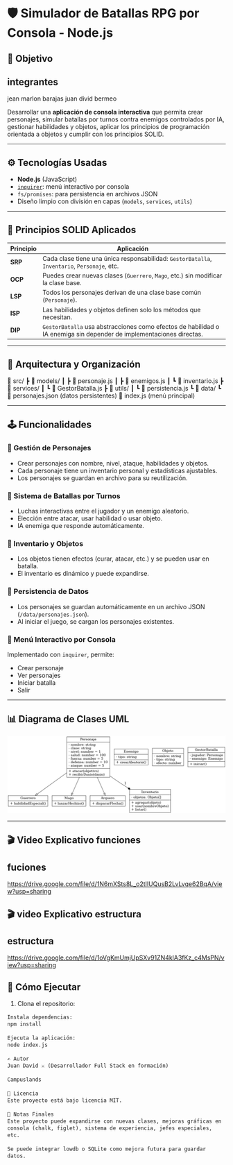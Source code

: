 # 🛡️ Simulador de Batallas RPG por Consola - Node.js

## 🎯 Objetivo
## integrantes 
jean marlon barajas 
juan divid bermeo


Desarrollar una **aplicación de consola interactiva** que permita crear personajes, simular batallas por turnos contra enemigos controlados por IA, gestionar habilidades y objetos, aplicar los principios de programación orientada a objetos y cumplir con los principios SOLID.

---

## ⚙️ Tecnologías Usadas

- **Node.js** (JavaScript)
- [`inquirer`](https://www.npmjs.com/package/inquirer): menú interactivo por consola
- `fs/promises`: para persistencia en archivos JSON
- Diseño limpio con división en capas (`models`, `services`, `utils`)

---

## 🧠 Principios SOLID Aplicados

| Principio | Aplicación |
|----------|-------------|
| **SRP**  | Cada clase tiene una única responsabilidad: `GestorBatalla`, `Inventario`, `Personaje`, etc. |
| **OCP**  | Puedes crear nuevas clases (`Guerrero`, `Mago`, etc.) sin modificar la clase base. |
| **LSP**  | Todos los personajes derivan de una clase base común (`Personaje`). |
| **ISP**  | Las habilidades y objetos definen solo los métodos que necesitan. |
| **DIP**  | `GestorBatalla` usa abstracciones como efectos de habilidad o IA enemiga sin depender de implementaciones directas. |

---

## 🧩 Arquitectura y Organización

📁 src/
┣ 📁 models/
┃ ┣ 📄 personaje.js
┃ ┣ 📄 enemigos.js
┃ ┗ 📄 inventario.js
┣ 📁 services/
┃ ┗ 📄 GestorBatalla.js
┣ 📁 utils/
┃ ┗ 📄 persistencia.js
┗ 📁 data/
┗ 📄 personajes.json (datos persistentes)
📄 index.js (menú principal)


---

## 🕹️ Funcionalidades

### 🔸 Gestión de Personajes
- Crear personajes con nombre, nivel, ataque, habilidades y objetos.
- Cada personaje tiene un inventario personal y estadísticas ajustables.
- Los personajes se guardan en archivo para su reutilización.

### 🔸 Sistema de Batallas por Turnos
- Luchas interactivas entre el jugador y un enemigo aleatorio.
- Elección entre atacar, usar habilidad o usar objeto.
- IA enemiga que responde automáticamente.

### 🔸 Inventario y Objetos
- Los objetos tienen efectos (curar, atacar, etc.) y se pueden usar en batalla.
- El inventario es dinámico y puede expandirse.

### 🔸 Persistencia de Datos
- Los personajes se guardan automáticamente en un archivo JSON (`/data/personajes.json`).
- Al iniciar el juego, se cargan los personajes existentes.

### 🔸 Menú Interactivo por Consola
Implementado con `inquirer`, permite:
- Crear personaje
- Ver personajes
- Iniciar batalla
- Salir

---

## 📊 Diagrama de Clases UML

![Diagrama de Clases](./diagramaUML/diagrama_rpg.png) <!-- Asegúrate de subir la imagen en esa ruta -->

---

## 🎬 Video Explicativo funciones
## fuciones
https://drive.google.com/file/d/1N6mXSts8L_o2tIlUQusB2LvLvqe62BqA/view?usp=sharing

## 🎬 video Explicativo estructura
## estructura
https://drive.google.com/file/d/1oVgKmUmjUpSXv91ZN4klA3fKz_c4MsPN/view?usp=sharing

## 🚀 Cómo Ejecutar

1. Clona el repositorio:

```
Instala dependencias:
npm install

Ejecuta la aplicación:
node index.js

✍️ Autor
Juan David ⚔️ (Desarrollador Full Stack en formación)

Campuslands

📄 Licencia
Este proyecto está bajo licencia MIT.

📌 Notas Finales
Este proyecto puede expandirse con nuevas clases, mejoras gráficas en consola (chalk, figlet), sistema de experiencia, jefes especiales, etc.

Se puede integrar lowdb o SQLite como mejora futura para guardar datos.
